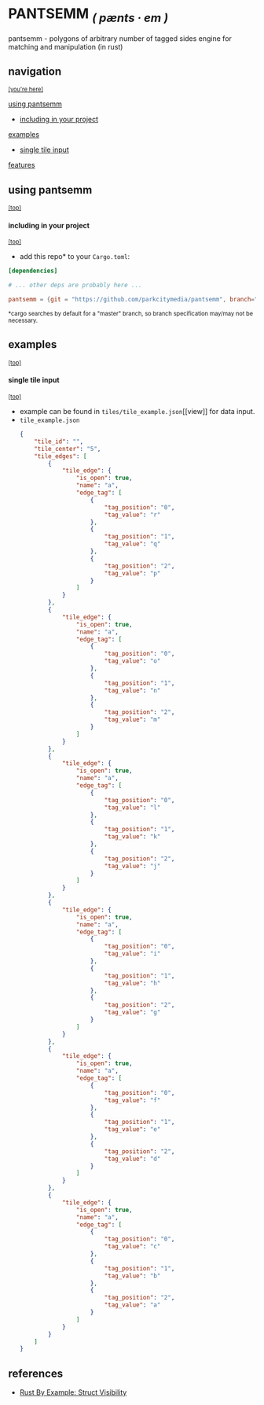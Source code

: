 # PANTSEMM <Sub><i>( pænts · em )</i></sub>

pantsemm - polygons of arbitrary number of tagged sides engine for matching and manipulation (in rust)

## navigation
 <sub>[[you're here]](#navigation)</sub>

[using pantsemm](#using-pantsemm)
- [including in your project](#including-in-your-project)

[examples](#examples)
- [single tile input](#single-tile-input)

[features](#features)

## using pantsemm
 <sub>[[top]](#navigation)</sub>


#### including in your project
 <sub>[[top]](#navigation)</sub>

- add this repo* to your `Cargo.toml`:
```toml
[dependencies]

# ... other deps are probably here ...

pantsemm = {git = "https://github.com/parkcitymedia/pantsemm", branch="main"}
```
<sub>*cargo searches by default for a "master" branch, so branch specification may/may not be necessary. </sub>


## examples
 <sub>[[top]](#navigation)</sub>

#### single tile input
 <sub>[[top]](#navigation)</sub>

- example can be found in `tiles/tile_example.json`[[view]] for data input.
- `tile_example.json`
    ```json
    {
        "tile_id": "",
        "tile_center": "5",
        "tile_edges": [
            {
                "tile_edge": {
                    "is_open": true,
                    "name": "a",
                    "edge_tag": [
                        {
                            "tag_position": "0",
                            "tag_value": "r"
                        },
                        {
                            "tag_position": "1",
                            "tag_value": "q"
                        },
                        {
                            "tag_position": "2",
                            "tag_value": "p"
                        }
                    ]
                }
            },
            {
                "tile_edge": {
                    "is_open": true,
                    "name": "a",
                    "edge_tag": [
                        {
                            "tag_position": "0",
                            "tag_value": "o"
                        },
                        {
                            "tag_position": "1",
                            "tag_value": "n"
                        },
                        {
                            "tag_position": "2",
                            "tag_value": "m"
                        }
                    ]
                }
            },
            {
                "tile_edge": {
                    "is_open": true,
                    "name": "a",
                    "edge_tag": [
                        {
                            "tag_position": "0",
                            "tag_value": "l"
                        },
                        {
                            "tag_position": "1",
                            "tag_value": "k"
                        },
                        {
                            "tag_position": "2",
                            "tag_value": "j"
                        }
                    ]
                }
            },
            {
                "tile_edge": {
                    "is_open": true,
                    "name": "a",
                    "edge_tag": [
                        {
                            "tag_position": "0",
                            "tag_value": "i"
                        },
                        {
                            "tag_position": "1",
                            "tag_value": "h"
                        },
                        {
                            "tag_position": "2",
                            "tag_value": "g"
                        }
                    ]
                }
            },
            {
                "tile_edge": {
                    "is_open": true,
                    "name": "a",
                    "edge_tag": [
                        {
                            "tag_position": "0",
                            "tag_value": "f"
                        },
                        {
                            "tag_position": "1",
                            "tag_value": "e"
                        },
                        {
                            "tag_position": "2",
                            "tag_value": "d"
                        }
                    ]
                }
            },
            {
                "tile_edge": {
                    "is_open": true,
                    "name": "a",
                    "edge_tag": [
                        {
                            "tag_position": "0",
                            "tag_value": "c"
                        },
                        {
                            "tag_position": "1",
                            "tag_value": "b"
                        },
                        {
                            "tag_position": "2",
                            "tag_value": "a"
                        }
                    ]
                }
            }
        ]
    }
    ```
## references
- [Rust By Example: Struct Visibility](https://doc.rust-lang.org/rust-by-example/mod/struct_visibility.html)